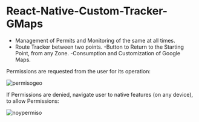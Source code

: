 # React-Native-Custom-Tracker-GMaps

- Management of Permits and Monitoring of the same at all times.
- Route Tracker between two points.
-Button to Return to the Starting Point, from any Zone.
-Consumption and Customization of Google Maps.

Permissions are requested from the user for its operation:

![permisogeo](https://user-images.githubusercontent.com/95058605/226685321-61fb50a1-c7dd-419b-bcc7-1e84bb0df671.gif)

If Permissions are denied, navigate user to native features (on any device), to allow Permissions:

![noypermiso](https://user-images.githubusercontent.com/95058605/226692863-13098e66-5ea0-4794-a3ba-8c2fcc1bce55.gif)
